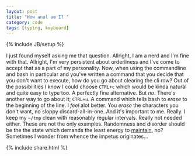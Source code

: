 ```yaml
---
layout: post
title: "How anal am I? "
category: code
tags: [typing, keyboard]
---
```

{% include JB/setup %}

I just found myself asking me that question. Allright, I am a nerd and I'm fine
with that. Allright, I'm very persistent about orderliness and I've come to
accept that as a part of my personality. Now, when using the commandline and
bash in particular and you've written a command that you decide that you don't
want to execute, how do you go about clearing the cli row? Out of the
possibilities I know I could choose ``CTRL+c`` which would be kinda natural and
quite easy to type too. A perfectly fine alternative. But *no*. There's another
way to go about it; ``CTRL+u``. A command which tells bash to *erase* to the
beginning of the line. I *feel* alot better. You *erase* the characters you
don't want, no sloppy discard-all-in-one. And it's important to me. Really. I
keep my ``~/tmp`` clean with reasonably regular intervals. Really not needed
either. These are not the only examples. Randomness and disorder should be the
the state which demands the least energy to
[maintain](http://en.wikipedia.org/wiki/Entropy), no? Sometimes I wonder from
whence the impetus originates...

{% include share.html %}
